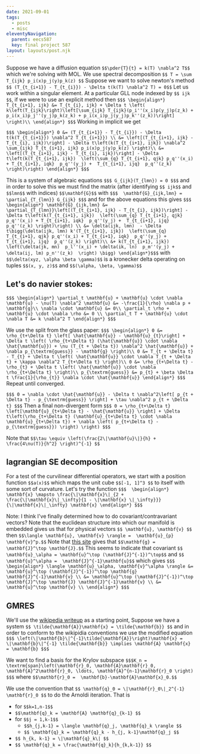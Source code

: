 ```yaml
---
date: 2021-09-01
tags:
  - posts
  - misc
eleventyNavigation:
  parent: eecs587
  key: final project 587
layout: layouts/post.njk
---
```



Suppose we have a diffusion equation
`$$\pder{T}{t} = k(T) \nabla^2 T$$`
which we're solving with MOL. We use spectral decomposition
`$$ T = \sum T_{ijk} p_i(x)p_j(y)p_k(z) $$`
Suppose we want to solve newton's method 
`$$ (T_{t_{i+1}} - T_{t_{i}}) - \Delta t(k(T) \nabla^2 T) = 0$$`
Let us work within a singular element. 
At a particular GLL node indexed by `$$ ijk $$`, if we 
were to use an explicit method then
`$$$
\begin{align*}
 T_{t_{i+1}, ijk} &= T_{t_{i}, ijk} + \Delta t \left( k\left(T_{ijk}\right)\left[\sum_{ijk} T_{ijk}(p_i''(x_i)p(y_j)p(z_k) + p_i(x_i)p_j''(y_j)p_k(z_k) + p_i(x_i)p_j(y_j)p_k''(z_k))\right] \right)\\
\end{align*}
$$$`
Working in implicit we get

`$$$
\begin{align*}
   0 &= (T_{t_{i+1}} - T_{t_{i}}) - \Delta t(k(T_{t_{i+1}}) \nabla^2 T_{t_{i+1}}) \\
   &= \left[(T_{t_{i+1}, ijk} - T_{t_{i}, ijk})\right] - \Delta t\left(k(T_{t_{i+1}, ijk}) \nabla^2 \sum_{ijk} T_{t_{i+1}, ijk} p_i(x)p_j(y)p_k(z) \right)\\
   &= \left[(T_{t_{i+1}, ijk} - T_{t_{i}, ijk})\right] - \Delta t\left(k(T_{t_{i+1}, ijk})  \left(\sum_{q} T_{t_{i+1}, qjk} p_q''(x_i) + T_{t_{i+1}, iqk}  p_q''(y_j) +  T_{t_{i+1}, ijq}  p_q''(z_k) \right)\right)
\end{align*}
$$$`

This is a system of algebraic equations 
`$$$
 G_{ijk}(T_{lmn}) = 0
$$$`
and in order to solve this we must find the matrix (after identifying `$$ ijk$$` and `$$lmn$$` with indices)
`$$\mathbf{G}$$` with
`$$$ 
\mathbf{G}_{ijk,lmn} = \partial_{T_{lmn}} G_{ijk}
$$$`
and for the above equations this gives
`$$$ 
\begin{align*}
  \mathbf{G}_{ijk,lmn} &= \partial_{T_{lmn}}\left[(T_{t_{i+1}, ijk} - T_{t_{i}, ijk})\right] - \Delta t\left(k(T_{t_{i+1}, ijk})  \left(\sum_{q} T_{t_{i+1}, qjk} p_q''(x_i) + T_{t_{i+1}, iqk}  p_q''(y_j) +  T_{t_{i+1}, ijq}  p_q''(z_k) \right)\right) \\
  &= \delta(ijk, lmn)  - \Delta t\bigg(\delta(ijk, lmn) k'(T_{t_{i+1}, ijk})  \left(\sum_{q} T_{t_{i+1}, qjk} p_q''(x_i) + T_{t_{i+1}, iqk}  p_q''(y_j) +  T_{t_{i+1}, ijq}  p_q''(z_k) \right)\\
  &+ k(T_{t_{i+1}, ijk}) \left(\delta(jk, mn)  p_l''(x_i) + \delta(ik, ln)  p_m''(y_j) + \delta(ij, lm) p_n''(z_k)  \right) \bigg)
\end{align*}$$$`
with `$$\delta(xyz, \alpha \beta \gamma)$$` is a kronecker delta operating on tuples `$$(x, y, z)$$` and `$$(\alpha, \beta, \gamma)$$`

## Let's do navier stokes:

`$$$
\begin{align*}
  \partial_t \mathbf{u} + \mathbf{u} \cdot \nabla \mathbf{u} - \nu(T) \nabla^2 \mathbf{u} &= -\frac{1}{\rho} \nabla p + \mathbf{g}\\
  \nabla \cdot \mathbf{u} &= 0\\
  \partial_t \rho + \mathbf{u} \cdot \nabla \rho &= 0 \\
  \partial_t T + \mathbf{u} \cdot \nabla T &= k \nabla^2 T
\end{align*}
$$$`

We use the split from the glass paper:
`$$$
\begin{align*}
0 &= \rho_{t+\Delta t} \left[ \hat{\mathbf{u}} - \mathbf{u}_{t}\right] + \Delta t \left( \rho_{t+\Delta t} (\hat{\mathbf{u}} \cdot \nabla \hat{\mathbf{u}}) + \nu (T_{t + \Delta t}) \nabla^2 \hat{\mathbf{u}} + \nabla p_{\textrm{guess}} - \mathbf{g} \right)\\
0 &= T_{t + \Delta t} - T_{t} + \Delta t \left( \hat{\mathbf{u}} \cdot \nabla T_{t + \Delta t} + \kappa \nabla^2 T_{t+\Delta t} \right)\\
0 &= \rho_{t+\Delta t} - \rho_{t} + \Delta t \left( \hat{\mathbf{u}} \cdot \nabla \rho_{t+\Delta t} \right)\\
p_{\textrm{guess}} &= p_{t} + \beta \Delta t \frac{1}{\rho_{t}} \nabla \cdot \hat{\mathbf{u}}
\end{align*}
$$$`
Repeat until converged.

`$$$
0 = \nabla \cdot \hat{\mathbf{u}} - \Delta t \nabla^2\left[ p_{t + \Delta t} - p_{\textrm{guess}} \right] + \tau \nabla^2 p_{t + \Delta t}
$$$`
Then a final non-divergent form
`$$$
0 = \rho_{t+\Delta t} \left[\mathbf{u}_{t+\Delta t} - \hat{\mathbf{u}} \right] + \Delta t\left(\rho_{t+\Delta t} (\mathbf{u}_{t+\Delta t} \cdot \nabla \mathbf{u}_{t+\Delta t}) + \nabla \left( p_{t+\Delta t} - p_{\textrm{guess}}) \right) \right)
$$$`

Note that `$$\tau \equiv \left(\frac{2\|\mathbf{u}\|}{h} + \frac{4\nu(T)}{h^2} \right)^{-1} $$`


## lagrangian SE decomposition
For a test of the curvilinear differential operators, we start with a position function `$$a(x)$$` which maps the unit cube `$$[-1, 1]^3 $$` to itself
with some sort of curvature. Let's try the function
`$$$ 
\begin{align*}
\mathbf{x} \mapsto \frac{\|\mathbf{x}\|_{2 + \frac{\|\mathbf{x}\|_\infty}{1 - \|\mathbf{x} \|_\infty}}}{\|\mathbf{x}\|_\infty} \mathbf{x}
\end{align*}
$$$`

Note: I think I've finally determined how to do covariant/contravariant vectors? Note that the euclidean structure into which our manifold is embedded gives us that for 
physical vectors `$$ \mathbf{u}, \mathbf{v} $$` then `$$\langle \mathbf{u}, \mathbf{v} \rangle =  \mathbf{u}_{p} \mathbf{v}^p.$$` Note that [this site](https://en.wikipedia.org/wiki/First_fundamental_form) 
gives that `$$\mathbf{g} = \mathbf{J}^\top \mathbf{J}.$$` This seems to indicate that covariant `$$ \mathbf{u}_\alpha = \mathbf{u}^\top (\mathbf{J}^{-1})^\top$$` and `$$ \mathbf{u}^\alpha =  \mathbf{J}^{-1}\mathbf{u}$$`
which gives
`$$$
\begin{align*}
\langle \mathbf{u}_\alpha, \mathbf{v}^\alpha \rangle &= \mathbf{u}^\top (\mathbf{J}^{-1})^\top \mathbf{g}  \mathbf{J}^{-1}\mathbf{v} \\
&= \mathbf{u}^\top (\mathbf{J}^{-1})^\top \mathbf{J}^\top \mathbf{J} \mathbf{J}^{-1}\mathbf{v} \\
&= \mathbf{u}^\top \mathbf{v} \\
\end{align*}
$$$`






## GMRES
We'll use the [wikipedia writeup](https://en.wikipedia.org/wiki/Generalized_minimal_residual_method) as a starting point, 
Suppose we have a system `$$ \tilde{\mathbf{A}}\mathbf{x} = \tilde{\mathbf{b}} $$` 
and in order to conform to the wikipidia conventions we use the modified equation `$$$ \left(\|\mathbf{b}\|^{-1}\tilde{\mathbf{A}}\right)\mathbf{x} = \|\mathbf{b}\|^{-1} \tilde{\mathbf{b}} \implies \mathbf{A} \mathbf{x}  = \mathbf{b} $$$`

We want to find a basis for the Krylov subspace
`$$$K_n = \textrm{span}\left(\mathbf{r}_0, \mathbf{A}\mathbf{r}_0, \mathbf{A}^2\mathbf{r}_0, \ldots, \mathbf{A}^{n-1}\mathbf{r}_0 \right) $$$`
where `$$\mathbf{r}_0 =  \mathbf{b}-\mathbf{A}\mathbf{x}_0.$$`

We use the convention that `$$ \mathbf{q}_0 = \|\mathbf{r}_0\|_2^{-1} \mathbf{r}_0 $$` to do the Arnoldi iteration. That is
* for `$$k=1,n-1$$`
* `$$\mathbf{q}_k = \mathbf{A} \mathbf{q}_{k-1} $$`
* for `$$j = 1,k-1$$`
  * `$$h_{j,k-1} = \langle \mathbf{q}_j, \mathbf{q}_k \rangle $$`
  * `$$ \mathbf{q}_k = \mathbf{q}_k - h_{j, k-1}\mathbf{q}_j $$`
* `$$ h_{k, k-1} = \|\mathbf{q}_k\| $$`
* `$$ \mathbf{q}_k = \frac{\mathbf{q}_k}{h_{k,k-1}} $$`